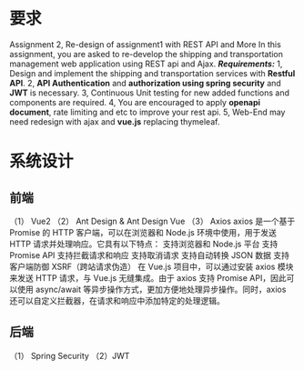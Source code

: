 # 要求
Assignment 2, Re-design of assignment1 with REST API and More
	 In this assignment, you are asked to re-develop the shipping and transportation management web application using REST api and Ajax. 
**_Requirements:_**
1, Design and implement the shipping and transportation services with **Restful API**.
2, **API Authentication** and **authorization using spring security** and **JWT** is necessary.
3, Continuous Unit testing for new added functions and components are required.
4, You are encouraged to apply **openapi document**, rate limiting and etc to improve your rest api.
5, Web-End may need redesign with ajax and **vue.js** replacing thymeleaf.

# 系统设计
## 前端
（1） Vue2
（2） Ant Design & Ant Design Vue
（3） Axios
axios 是一个基于 Promise 的 HTTP 客户端，可以在浏览器和 Node.js 环境中使用，用于发送 HTTP 请求并处理响应。它具有以下特点：
支持浏览器和 Node.js 平台
支持 Promise API
支持拦截请求和响应
支持取消请求
支持自动转换 JSON 数据
支持客户端防御 XSRF（跨站请求伪造）
在 Vue.js 项目中，可以通过安装 axios 模块来发送 HTTP 请求，与 Vue.js 无缝集成。由于 axios 支持 Promise API，因此可以使用 async/await 等异步操作方式，更加方便地处理异步操作。同时，axios 还可以自定义拦截器，在请求和响应中添加特定的处理逻辑。

## 后端
（1） Spring Security
（2）JWT
